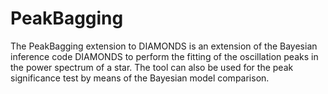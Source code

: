 # PeakBagging
The PeakBagging extension to DIAMONDS is an extension of the Bayesian inference code DIAMONDS to perform the fitting of the oscillation peaks in the power spectrum of a star.
The tool can also be used for the peak significance test by means of the Bayesian model comparison.
